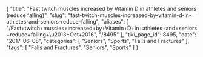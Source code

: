{
    "title": "Fast twitch muscles increased by Vitamin D in athletes and seniors (reduce falling)",
    "slug": "fast-twitch-muscles-increased-by-vitamin-d-in-athletes-and-seniors-reduce-falling",
    "aliases": [
        "/Fast+twitch+muscles+increased+by+Vitamin+D+in+athletes+and+seniors+reduce+falling+\u2013+Oct+2016",
        "/8495"
    ],
    "tiki_page_id": 8495,
    "date": "2017-06-08",
    "categories": [
        "Seniors",
        "Sports",
        "Falls and Fractures"
    ],
    "tags": [
        "Falls and Fractures",
        "Seniors",
        "Sports"
    ]
}